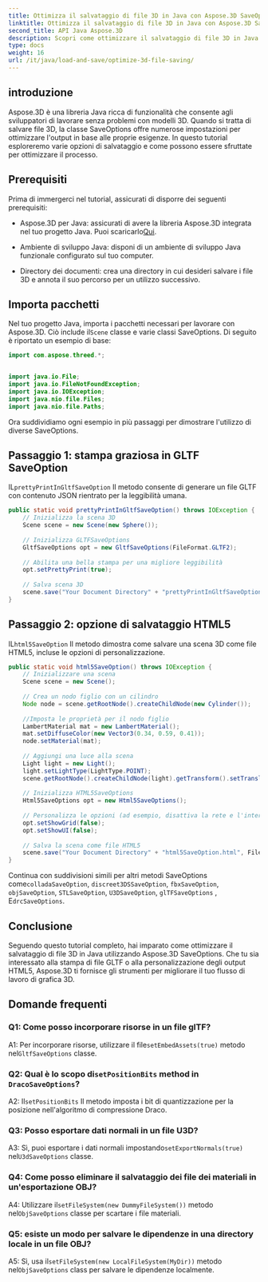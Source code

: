 ```yaml
---
title: Ottimizza il salvataggio di file 3D in Java con Aspose.3D SaveOptions
linktitle: Ottimizza il salvataggio di file 3D in Java con Aspose.3D SaveOptions
second_title: API Java Aspose.3D
description: Scopri come ottimizzare il salvataggio di file 3D in Java con Aspose.3D SaveOptions. Migliora le prestazioni e personalizza gli output senza sforzo.
type: docs
weight: 16
url: /it/java/load-and-save/optimize-3d-file-saving/
---
```

## introduzione

Aspose.3D è una libreria Java ricca di funzionalità che consente agli sviluppatori di lavorare senza problemi con modelli 3D. Quando si tratta di salvare file 3D, la classe SaveOptions offre numerose impostazioni per ottimizzare l'output in base alle proprie esigenze. In questo tutorial esploreremo varie opzioni di salvataggio e come possono essere sfruttate per ottimizzare il processo.

## Prerequisiti

Prima di immergerci nel tutorial, assicurati di disporre dei seguenti prerequisiti:

-  Aspose.3D per Java: assicurati di avere la libreria Aspose.3D integrata nel tuo progetto Java. Puoi scaricarlo[Qui](https://releases.aspose.com/3d/java/).

- Ambiente di sviluppo Java: disponi di un ambiente di sviluppo Java funzionale configurato sul tuo computer.

- Directory dei documenti: crea una directory in cui desideri salvare i file 3D e annota il suo percorso per un utilizzo successivo.

## Importa pacchetti

 Nel tuo progetto Java, importa i pacchetti necessari per lavorare con Aspose.3D. Ciò include il`Scene` classe e varie classi SaveOptions. Di seguito è riportato un esempio di base:

```java
import com.aspose.threed.*;


import java.io.File;
import java.io.FileNotFoundException;
import java.io.IOException;
import java.nio.file.Files;
import java.nio.file.Paths;
```

Ora suddividiamo ogni esempio in più passaggi per dimostrare l'utilizzo di diverse SaveOptions.

## Passaggio 1: stampa graziosa in GLTF SaveOption

 IL`prettyPrintInGltfSaveOption` Il metodo consente di generare un file GLTF con contenuto JSON rientrato per la leggibilità umana.

```java
public static void prettyPrintInGltfSaveOption() throws IOException {
    // Inizializza la scena 3D
    Scene scene = new Scene(new Sphere());
    
    // Inizializza GLTFSaveOptions
    GltfSaveOptions opt = new GltfSaveOptions(FileFormat.GLTF2);
    
    // Abilita una bella stampa per una migliore leggibilità
    opt.setPrettyPrint(true);
    
    // Salva scena 3D
    scene.save("Your Document Directory" + "prettyPrintInGltfSaveOption.gltf", opt);
}
```

## Passaggio 2: opzione di salvataggio HTML5

 IL`html5SaveOption` Il metodo dimostra come salvare una scena 3D come file HTML5, incluse le opzioni di personalizzazione.

```java
public static void html5SaveOption() throws IOException {
    // Inizializzare una scena
    Scene scene = new Scene();
    
    // Crea un nodo figlio con un cilindro
    Node node = scene.getRootNode().createChildNode(new Cylinder());
    
    //Imposta le proprietà per il nodo figlio
    LambertMaterial mat = new LambertMaterial();
    mat.setDiffuseColor(new Vector3(0.34, 0.59, 0.41));
    node.setMaterial(mat);
    
    // Aggiungi una luce alla scena
    Light light = new Light();
    light.setLightType(LightType.POINT);
    scene.getRootNode().createChildNode(light).getTransform().setTranslation(10, 0, 10);
    
    // Inizializza HTML5SaveOptions
    Html5SaveOptions opt = new Html5SaveOptions();
    
    // Personalizza le opzioni (ad esempio, disattiva la rete e l'interfaccia utente)
    opt.setShowGrid(false);
    opt.setShowUI(false);
    
    // Salva la scena come file HTML5
    scene.save("Your Document Directory" + "html5SaveOption.html", FileFormat.HTML5);
}
```

 Continua con suddivisioni simili per altri metodi SaveOptions come`colladaSaveOption`, `discreet3DSSaveOption`, `fbxSaveOption`, `objSaveOption`, `STLSaveOption`, `U3DSaveOption`, `glTFSaveOptions` , E`drcSaveOptions`.

## Conclusione

Seguendo questo tutorial completo, hai imparato come ottimizzare il salvataggio di file 3D in Java utilizzando Aspose.3D SaveOptions. Che tu sia interessato alla stampa di file GLTF o alla personalizzazione degli output HTML5, Aspose.3D ti fornisce gli strumenti per migliorare il tuo flusso di lavoro di grafica 3D.

## Domande frequenti

### Q1: Come posso incorporare risorse in un file glTF?

 A1: Per incorporare risorse, utilizzare il file`setEmbedAssets(true)` metodo nel`GltfSaveOptions` classe.

###  Q2: Qual è lo scopo di`setPositionBits` method in `DracoSaveOptions`?

 A2: Il`setPositionBits` Il metodo imposta i bit di quantizzazione per la posizione nell'algoritmo di compressione Draco.

### Q3: Posso esportare dati normali in un file U3D?

 A3: Sì, puoi esportare i dati normali impostando`setExportNormals(true)` nel`U3dSaveOptions` classe.

### Q4: Come posso eliminare il salvataggio dei file dei materiali in un'esportazione OBJ?

A4: Utilizzare il`setFileSystem(new DummyFileSystem())` metodo nel`ObjSaveOptions` classe per scartare i file materiali.

### Q5: esiste un modo per salvare le dipendenze in una directory locale in un file OBJ?

 A5: Sì, usa il`setFileSystem(new LocalFileSystem(MyDir))` metodo nel`ObjSaveOptions` class per salvare le dipendenze localmente.